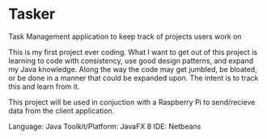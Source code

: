# Tasker
Task Management application to keep track of projects users work on

This is my first project ever coding.
What I want to get out of this project is learning to code with consistency, use good design patterns, and expand my Java knowledge. 
Along the way the code may get jumbled, be bloated, or be done in a manner that could be expanded upon. The intent is to track this
and learn from it.

This project will be used in conjuction with a Raspberry Pi to send/recieve data from the client application.

Language: Java
Toolkit/Platform: JavaFX 8
IDE: Netbeans
